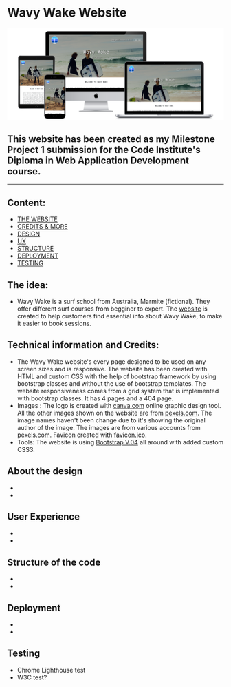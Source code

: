 # Wavy Wake Website


<!-- Screenshot on different devices  -->
![image](assets/images/all-devices-black.png)

## This website has been created as my Milestone Project 1 submission for the Code Institute's Diploma in Web Application Development course. 

---

## Content:
<!-- Content menu comes here -->
- [THE WEBSITE](#the-idea "Read about the web design")
- [CREDITS & MORE](#technical-information-and-credits  "Credits")
- [DESIGN](#about-the-design "Read about the web design")
- [UX](#user-experience "User Experience")
- [STRUCTURE](#structure-of-the-code "The structure of the website")
- [DEPLOYMENT](#deployment "Deployment")
- [TESTING](#testing "Testing information")





## The idea: 

- Wavy Wake is a surf school from Australia, Marmite (fictional). They offer different surf courses from begginer to expert. The [website](https://parduckids.github.io/milestone-project-one) is created to help customers find essential info about Wavy Wake, to make it easier to book sessions.

## Technical information and Credits: 

- The Wavy Wake website's every page designed to be used on any screen sizes and is responsive. The website has been created with HTML and custom CSS with the help of bootstrap framework by using bootstrap classes and without the use of bootstrap templates. The website responsiveness comes from a grid system that is implemented with bootstrap classes. It has 4 pages and a 404 page.
- Images : The logo is created with [canva.com](https://canva.com) online graphic design tool. All the other images shown on the website are from [pexels.com](https://pexels.com). The image names haven't been change due to it's showing the original author of the image. The images are from various accounts from [pexels.com](https://pexels.com). Favicon created with [favicon.ico](https://favicon.io/favicon-converter/).
- Tools: The website is using [Bootstrap V.04](https://getbootstrap.com/) all around with added custom CSS3.

## About the design
 - 
 - 
## User Experience
- 
- 
## Structure of the code
- 
- 
## Deployment
- 
- 
## Testing
- Chrome Lighthouse test
- W3C test? 